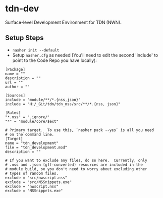 # tdn-dev
Surface-level Development Environment for TDN (NWN).

## Setup Steps
- `nasher init --default`
- Setup `nasher.cfg` as needed (You'll need to edit the second 'include' to point to the Code Repo you have locally):

```
[Package]
name = ""
description = ""
url = ""
author = ""

[Sources]
include = "module/**/*.{nss,json}"
include = "H:/_Git/tdn/tdn_nss/src/**/*.{nss, json}"

[Rules]
"*.nss" = ".ignore/"
"*" = "module/core/$ext"

# Primary target.  To use this, `nasher pack --yes` is all you need
# on the command line.
[Target]
name = "tdn_development"
file = "tdn_development.mod"
description = ""

# If you want to exclude any files, do so here.  Currently, only
# .nss and .json (gff-converted) resources are included in the
# module build, so you don't need to worry about excluding other
# types of random files.
exclude = "src/nwscript.nss"
exclude = "src/NSSnippets.exe"
exclude = "nwscript.nss"
exclude = "NSSnippets.exe"
```